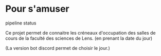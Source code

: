 # Pour s'amuser

pipeline status

Ce projet permet de connaitre les créneaux d'occupation des salles de cours de la faculté des sciences de Lens. (en prenant la date du jour)

(La version bot discord permet de choisir le jour.)